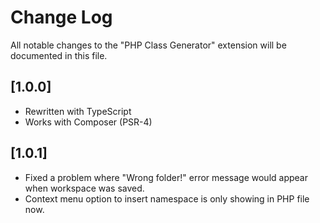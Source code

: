 # Change Log
All notable changes to the "PHP Class Generator" extension will be documented in this file.

## [1.0.0]
- Rewritten with TypeScript
- Works with Composer (PSR-4)

## [1.0.1]
- Fixed a problem where "Wrong folder!" error message would appear when workspace was saved.
- Context menu option to insert namespace is only showing in PHP file now.